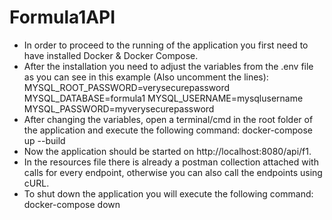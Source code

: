 # Formula1API

 - In order to proceed to the running of the application you first need to have installed Docker & Docker Compose.
 - After the installation you need to adjust the variables from the .env file as you can see in this example (Also uncomment the lines):
                  MYSQL_ROOT_PASSWORD=verysecurepassword
                  MYSQL_DATABASE=formula1
                  MYSQL_USERNAME=mysqlusername
                  MYSQL_PASSWORD=myverysecurepassword
 - After changing the variables, open a terminal/cmd in the root folder of the application and execute the following command: docker-compose up --build
 - Now the application should be started on http://localhost:8080/api/f1. 
 - In the resources file there is already a postman collection attached with calls for every endpoint, otherwise you can also call the endpoints using cURL.
 - To shut down the application you will execute the following command: docker-compose down